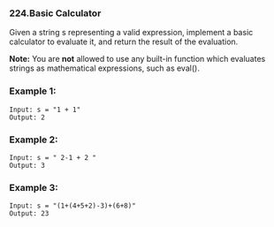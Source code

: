 ### 224.Basic Calculator 
Given a string s representing a valid expression, implement a basic calculator to evaluate it, and return the result of the evaluation.

**Note:** You are **not** allowed to use any built-in function which evaluates strings as mathematical expressions, such as eval().

### Example 1:
``` 
Input: s = "1 + 1"
Output: 2
```
### Example 2:
``` 
Input: s = " 2-1 + 2 "
Output: 3
```
### Example 3:
``` 
Input: s = "(1+(4+5+2)-3)+(6+8)"
Output: 23
```